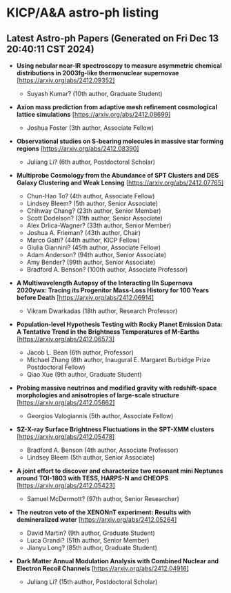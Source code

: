 # KICP/A&A astro-ph listing

## Latest Astro-ph Papers (Generated on Fri Dec 13 20:40:11 CST 2024)

- **Using nebular near-IR spectroscopy to measure asymmetric chemical distributions in 2003fg-like thermonuclear supernovae**
[https://arxiv.org/abs/2412.09352]
  + Suyash Kumar? (10th author, Graduate Student)

- **Axion mass prediction from adaptive mesh refinement cosmological lattice simulations**
[https://arxiv.org/abs/2412.08699]
  + Joshua Foster (3th author, Associate Fellow)

- **Observational studies on S-bearing molecules in massive star forming regions**
[https://arxiv.org/abs/2412.08390]
  + Juliang Li? (6th author, Postdoctoral Scholar)

- **Multiprobe Cosmology from the Abundance of SPT Clusters and DES Galaxy Clustering and Weak Lensing**
[https://arxiv.org/abs/2412.07765]
  + Chun-Hao To? (4th author, Associate Fellow)
  + Lindsey Bleem? (5th author, Senior Associate)
  + Chihway Chang? (23th author, Senior Member)
  + Scott Dodelson? (31th author, Senior Associate)
  + Alex Drlica-Wagner? (33th author, Senior Member)
  + Joshua A. Frieman? (43th author, Chair)
  + Marco Gatti? (44th author, KICP Fellow)
  + Giulia Giannini? (45th author, Associate Fellow)
  + Adam Anderson? (94th author, Senior Associate)
  + Amy Bender? (99th author, Senior Associate)
  + Bradford A. Benson? (100th author, Associate Professor)

- **A Multiwavelength Autopsy of the Interacting IIn Supernova 2020ywx: Tracing its Progenitor Mass-Loss History for 100 Years before Death**
[https://arxiv.org/abs/2412.06914]
  + Vikram Dwarkadas (18th author, Research Professor)

- **Population-level Hypothesis Testing with Rocky Planet Emission Data: A Tentative Trend in the Brightness Temperatures of M-Earths**
[https://arxiv.org/abs/2412.06573]
  + Jacob L. Bean (6th author, Professor)
  + Michael Zhang (8th author, Inaugural E. Margaret Burbidge Prize Postdoctoral Fellow)
  + Qiao Xue (9th author, Graduate Student)

- **Probing massive neutrinos and modified gravity with redshift-space morphologies and anisotropies of large-scale structure**
[https://arxiv.org/abs/2412.05662]
  + Georgios Valogiannis (5th author, Associate Fellow)

- **SZ-X-ray Surface Brightness Fluctuations in the SPT-XMM clusters**
[https://arxiv.org/abs/2412.05478]
  + Bradford A. Benson (4th author, Associate Professor)
  + Lindsey Bleem (5th author, Senior Associate)

- **A joint effort to discover and characterize two resonant mini Neptunes around TOI-1803 with TESS, HARPS-N and CHEOPS**
[https://arxiv.org/abs/2412.05423]
  + Samuel McDermott? (97th author, Senior Researcher)

- **The neutron veto of the XENONnT experiment: Results with demineralized water**
[https://arxiv.org/abs/2412.05264]
  + David Martin? (9th author, Graduate Student)
  + Luca Grandi? (51th author, Senior Member)
  + Jianyu Long? (85th author, Graduate Student)

- **Dark Matter Annual Modulation Analysis with Combined Nuclear and Electron Recoil Channels**
[https://arxiv.org/abs/2412.04916]
  + Juliang Li? (15th author, Postdoctoral Scholar)

